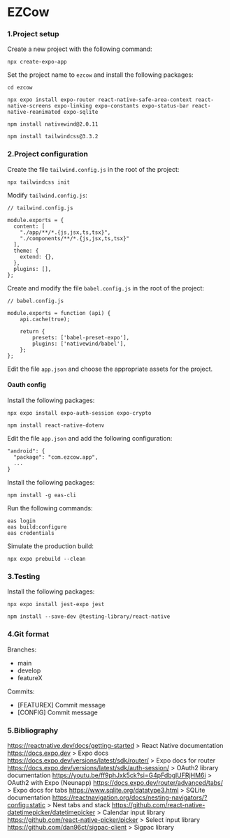 # EZCow


### 1.Project setup
Create a new project with the following command:

```
npx create-expo-app 
```

Set the project name to `ezcow` and install the following packages:

```
cd ezcow

npx expo install expo-router react-native-safe-area-context react-native-screens expo-linking expo-constants expo-status-bar react-native-reanimated expo-sqlite

npm install nativewind@2.0.11

npm install tailwindcss@3.3.2
```


### 2.Project configuration
Create the file `tailwind.config.js` in the root of the project:

```
npx tailwindcss init
```

Modify `tailwind.config.js`:

```
// tailwind.config.js

module.exports = {
  content: [
    "./app/**/*.{js,jsx,ts,tsx}",
    "./components/**/*.{js,jsx,ts,tsx}"
  ],
  theme: {
    extend: {},
  },
  plugins: [],
};
```

Create and modify the file `babel.config.js` in the root of the project:

```
// babel.config.js

module.exports = function (api) {
    api.cache(true);

    return {
        presets: ['babel-preset-expo'],
        plugins: ['nativewind/babel'],
    };
};
```

Edit the file `app.json` and choose the appropriate assets for the project.

#### Oauth config
Install the following packages:
```
npx expo install expo-auth-session expo-crypto

npm install react-native-dotenv
```

Edit the file `app.json` and add the following configuration:
```
"android": {
  "package": "com.ezcow.app",
  ...
}
```

Install the following packages:
```
npm install -g eas-cli
```

Run the following commands:
```
eas login
eas build:configure
eas credentials
```

Simulate the production build:
```
npx expo prebuild --clean
```

### 3.Testing
Install the following packages:
```
npx expo install jest-expo jest

npm install --save-dev @testing-library/react-native
```

### 4.Git format
Branches:
- main
- develop
- featureX

Commits:
- [FEATUREX] Commit message
- [CONFIG] Commit message

### 5.Bibliography
https://reactnative.dev/docs/getting-started > React Native documentation
https://docs.expo.dev > Expo docs
https://docs.expo.dev/versions/latest/sdk/router/ > Expo docs for router
https://docs.expo.dev/versions/latest/sdk/auth-session/ > OAuth2 library documentation
https://youtu.be/ff9phJxk5ck?si=G4pFdbglUFRjHM6i > OAuth2 with Expo (Neunapp)
https://docs.expo.dev/router/advanced/tabs/ > Expo docs for tabs
https://www.sqlite.org/datatype3.html > SQLite documentation
https://reactnavigation.org/docs/nesting-navigators/?config=static > Nest tabs and stack
https://github.com/react-native-datetimepicker/datetimepicker > Calendar input library
https://github.com/react-native-picker/picker > Select input library
https://github.com/dan96ct/sigpac-client > Sigpac library